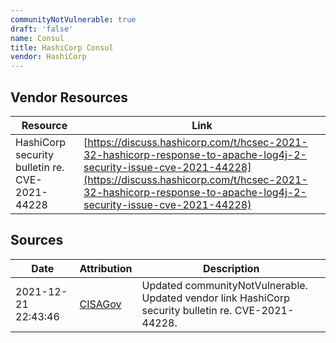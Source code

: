 ```yaml
---
communityNotVulnerable: true
draft: 'false'
name: Consul
title: HashiCorp Consul
vendor: HashiCorp
---
```


## Vendor Resources
| Resource | Link |
| --- | --- |
| HashiCorp security bulletin re. CVE-2021-44228 | [https://discuss.hashicorp.com/t/hcsec-2021-32-hashicorp-response-to-apache-log4j-2-security-issue-cve-2021-44228](https://discuss.hashicorp.com/t/hcsec-2021-32-hashicorp-response-to-apache-log4j-2-security-issue-cve-2021-44228) |



## Sources
| Date | Attribution | Description |
| --- | --- | --- |
| 2021-12-21 22:43:46 | [CISAGov](https://raw.githubusercontent.com/cisagov/log4j-affected-db/develop/README.md) | Updated communityNotVulnerable. Updated vendor link HashiCorp security bulletin re. CVE-2021-44228.  |
